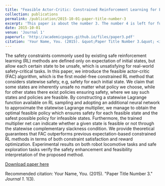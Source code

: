 ```yaml
---
title: "Feasible Actor-Critic: Constrained Reinforcement Learning for Ensuring Statewise Safety"
collection: publications
permalink: /publication/2015-10-01-paper-title-number-3
excerpt: 'This paper is about the number 3. The number 4 is left for future work.'
date: 2015-10-01
venue: 'Journal 1'
paperurl: 'http://academicpages.github.io/files/paper3.pdf'
citation: 'Your Name, You. (2015). &quot;Paper Title Number 3.&quot; <i>Journal 1</i>. 1(3).'
---
```

The safety constraints commonly used by existing safe reinforcement learning (RL) methods are defined only on expectation of initial states, but allow each certain state to be unsafe, which is unsatisfying for real-world safety-critical tasks. In this paper, we introduce the feasible actor-critic (FAC) algorithm, which is the first model-free constrained RL method that considers statewise safety, e.g, safety for each initial state. We claim that some states are inherently unsafe no matter what policy we choose, while for other states there exist policies ensuring safety, where we say such states and policies are feasible. By constructing a statewise Lagrange function available on RL sampling and adopting an additional neural network to approximate the statewise Lagrange multiplier, we manage to obtain the optimal feasible policy which ensures safety for each feasible state and the safest possible policy for infeasible states. Furthermore, the trained multiplier net can indicate whether a given state is feasible or not through the statewise complementary slackness condition. We provide theoretical guarantees that FAC outperforms previous expectation-based constrained RL methods in terms of both constraint satisfaction and reward optimization. Experimental results on both robot locomotive tasks and safe exploration tasks verify the safety enhancement and feasibility interpretation of the proposed method.

[Download paper here](http://academicpages.github.io/files/paper3.pdf)

Recommended citation: Your Name, You. (2015). "Paper Title Number 3." <i>Journal 1</i>. 1(3).
